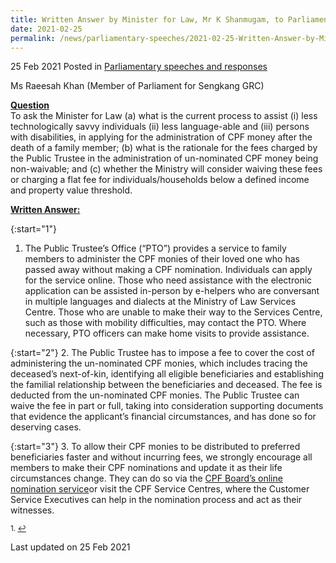 ```yaml
---
title: Written Answer by Minister for Law, Mr K Shanmugam, to Parliamentary Question on the Administration of CPF Money by the Public Trustee Office
date: 2021-02-25
permalink: /news/parliamentary-speeches/2021-02-25-Written-Answer-by-Minister-for-Law-Mr-K-Shanmugam-to-PQ-on-administration-of-CPF-money-by-PTO.md
---
```


25 Feb 2021 Posted in [Parliamentary speeches and responses](/news/parliamentary-speeches)

Ms Raeesah Khan (Member of Parliament for Sengkang GRC)
  
**<b><u>Question</u></b>**  
To ask the Minister for Law (a) what is the current process to assist (i) less technologically savvy individuals (ii) less language-able and (iii) persons with disabilities, in applying for the administration of CPF money after the death of a family member; (b) what is the rationale for the fees charged by the Public Trustee in the administration of un-nominated CPF money being non-waivable; and (c) whether the Ministry will consider waiving these fees or charging a flat fee for individuals/households below a defined income and property value threshold.

**<b><u>Written Answer:</u></b>**  

{:start="1"}
1. The Public Trustee’s Office (“PTO”) provides a service to family members to administer the CPF monies of their loved one who has passed away without making a CPF nomination.  Individuals can apply for the service online.  Those who need assistance with the electronic application can be assisted in-person by e-helpers who are conversant in multiple languages and dialects at the Ministry of Law Services Centre. Those who are unable to make their way to the Services Centre, such as those with mobility difficulties, may contact the PTO. Where necessary, PTO officers can make home visits to provide assistance. 

{:start="2"}
2. The Public Trustee has to impose a fee to cover the cost of administering the un-nominated CPF monies, which includes tracing the deceased’s next-of-kin, identifying all eligible beneficiaries and establishing the familial relationship between the beneficiaries and deceased. The fee is deducted from the un-nominated CPF monies. The Public Trustee can waive the fee in part or full, taking into consideration supporting documents that evidence the applicant’s financial circumstances, and has done so for deserving cases.
  
{:start="3"}
3. To allow their CPF monies to be distributed to preferred beneficiaries faster and without incurring fees, we strongly encourage all members to make their CPF nominations and update it as their life circumstances change. They can do so via the <a href="https://cpf.gov.sg/MakeCPFNom" target="new">CPF Board’s online nomination service</a>or visit the CPF Service Centres, where the Customer Service Executives can help in the nomination process and act as their witnesses.


<p><sup id="fn1">1. <a href="#ref1" title="Jump back to footnote 1 in the text.">↩</a></sup></p>

<p class="right-side-updated">Last updated on 25 Feb 2021</p>
